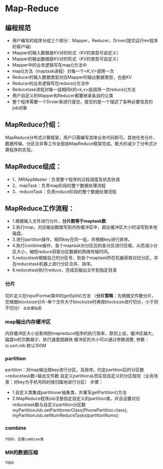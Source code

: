# Map-Reduce

## 编程规范

- 用户编写的程序分成三个部分：Mapper，Reducer，Driver(提交运行mr程序的客户端)
- Mapper的输入数据是KV对的形式（KV的类型可自定义）
- Mapper的输出数据是KV对的形式（KV的类型可自定义）
- Mapper中的业务逻辑写在map()方法中
- map()方法（maptask进程）对每一个<K,V>调用一次
- Reducer的输入数据类型对应Mapper的输出数据类型，也是KV
- Reducer的业务逻辑写在reduce()方法中
- Reducetask进程对每一组相同k的<k,v>组调用一次reduce()方法
- 用户自定义的Mapper和Reducer都要继承各自的父类
- 整个程序需要一个Drvier来进行提交，提交的是一个描述了各种必要信息的job对象

## MapReduce介绍：
MapReduce分布式计算框架，用户只需编写具体业务代码即可。其他任务分片、数据传输、分区合并等工作全部由MapReduce框架完成。极大的减少了分布式计算程序的实现。

## MapReduce组成：
- 1、MRAppMaster：负责整个程序的过程调度及状态协调
- 2、mapTask：负责map阶段的整个数据处理流程
- 3、reduceTask：负责reduce阶段的整个数据处理流程

## MapReduce工作流程：
- 1.根据输入文件进行分片，**分片数等于maptask数**
- 2.执行map，对应输出数据写到内存缓冲区中，超出缓冲区大小时溢写到本地磁盘。
- 3.进行partition操作，相同key在同一组，并根据key进行排序。
- 4.执行combine操作，各个maptask对分区后的各分区进行压缩，从而减小分区大小，缩短reduce获取分区数据的网络传输时间。
- 5.reducetask根据自己的分区号，到各个maptask所在机器获取对应分区，并在reducetask机器上进行分区合并、排序。
- 6.reducetask执行reduce，完成后输出文件到指定目录

### 分片
切片定义在InputFormat类中的getSplit()方法
（**分片策略**：先根据文件数分片，在根据blocksize分片-单个文件大于blocksize时再按blocksize进行切分，小于则不切分）
`此处要贴图`

### map输出内存缓冲区
内存缓冲区大小会影响到mapreduce程序的执行效率，原则上说，缓冲区越大，磁盘io的次数越少，执行速度就越快 
缓冲区的大小可以通过参数调整,  参数：io.sort.mb  默认100M

### partition
partition：对map输出按key进行分区，及排序。约定partition后的分区数=reducetask数=输出文件数
自定义partition从而实现自定义的分区规则（业务场景：对key为手机号码的按归属地进行分区）
步骤：
- 1.自定义类集成partitioner抽象类，并重写getPartition()方法
- 2.MapReduce程序job注册指定自定义的partition类，并且设置对应reducetask数与自定义partition分区数
myPartitionJob.setPartitionerClass(PhonePartition.class);
myPartitionJob.setNumReduceTasks(partitionNums);

### combine
` TODO，设置combine类 `

### MR的数据压缩
`TODO`


